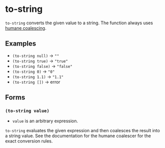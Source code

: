 # to-string

`to-string` converts the given value to a string. The function always uses
[humane coalescing](../../coalescing.md#humane-coalescer).

## Examples

* `(to-string null)` -> `""`
* `(to-string true)` -> `"true"`
* `(to-string false)` -> `"false"`
* `(to-string 0)` -> `"0"`
* `(to-string 1.1)` -> `"1.1"`
* `(to-string [])` -> error

## Forms

### `(to-string value)`

* `value` is an arbitrary expression.

`to-string` evaluates the given expression and then coalesces the result into a
string value. See the documentation for the humane coalescer for the exact
conversion rules.
